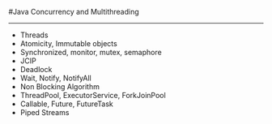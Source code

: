 #Java Concurrency and Multithreading

____
- Threads
- Atomicity, Immutable objects
- Synchronized, monitor, mutex, semaphore
- JCIP
- Deadlock
- Wait, Notify, NotifyAll
- Non Blocking Algorithm
- ThreadPool, ExecutorService, ForkJoinPool
- Callable, Future, FutureTask
- Piped Streams